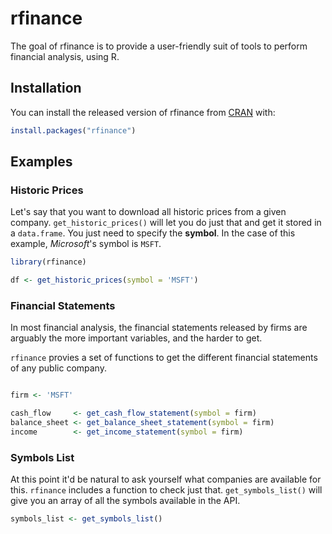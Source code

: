 
# rfinance

<!-- badges: start -->
<!-- badges: end -->

The goal of rfinance is to provide a user-friendly suit of tools to perform financial analysis, using R.

## Installation

You can install the released version of rfinance from [CRAN](https://CRAN.R-project.org) with:

``` r
install.packages("rfinance")
```

## Examples

### Historic Prices

Let's say that you want to download all historic prices from a given company. `get_historic_prices()` will let you do just that and get it stored in a `data.frame`. You just need to specify the **symbol**. In the case of this example, *Microsoft*'s symbol is `MSFT`.

``` r
library(rfinance)

df <- get_historic_prices(symbol = 'MSFT')
```

### Financial Statements

In most financial analysis, the financial statements released by firms are arguably the more important variables, and the harder to get.

`rfinance` provies a set of functions to get the different financial statements of any public company.

```r

firm <- 'MSFT'

cash_flow     <- get_cash_flow_statement(symbol = firm)
balance_sheet <- get_balance_sheet_statement(symbol = firm)
income        <- get_income_statement(symbol = firm)

```

### Symbols List

At this point it'd be natural to ask yourself what companies are available for this. `rfinance` includes a function to check just that. `get_symbols_list()` will give you an array of all the symbols available in the API.

```r
symbols_list <- get_symbols_list()
```

